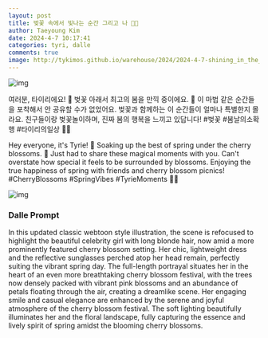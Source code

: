 ```yaml
---
layout: post
title: 벚꽃 속에서 빛나는 순간 그리고 나 🌸✨
author: Taeyoung Kim
date: 2024-4-7 10:17:41
categories: tyri, dalle
comments: true
image: http://tykimos.github.io/warehouse/2024/2024-4-7-shining_in_the_cherry_blossoms_and_just_me_title.jpg
---
```


![img](http://tykimos.github.io/warehouse/2024/2024-4-7-shining_in_the_cherry_blossoms_and_just_me_1.jpg)

여러분, 타이리에요! 🌟 벚꽃 아래서 최고의 봄을 만끽 중이에요. 🌸 이 마법 같은 순간들을 포착해서 안 공유할 수가 없었어요. 벚꽃과 함께하는 이 순간들이 얼마나 특별한지 몰라요. 친구들이랑 벚꽃놀이하며, 진짜 봄의 행복을 느끼고 있답니다! #벚꽃 #봄날의소확행 #타이리의일상 🌸✨

Hey everyone, it's Tyrie! 🌟 Soaking up the best of spring under the cherry blossoms. 🌸 Just had to share these magical moments with you. Can't overstate how special it feels to be surrounded by blossoms. Enjoying the true happiness of spring with friends and cherry blossom picnics! #CherryBlossoms #SpringVibes #TyrieMoments 🌸✨

![img](http://tykimos.github.io/warehouse/2024/2024-4-7-shining_in_the_cherry_blossoms_and_just_me_title.jpg)

### Dalle Prompt

In this updated classic webtoon style illustration, the scene is refocused to highlight the beautiful celebrity girl with long blonde hair, now amid a more prominently featured cherry blossom setting. Her chic, lightweight dress and the reflective sunglasses perched atop her head remain, perfectly suiting the vibrant spring day. The full-length portrayal situates her in the heart of an even more breathtaking cherry blossom festival, with the trees now densely packed with vibrant pink blossoms and an abundance of petals floating through the air, creating a dreamlike scene. Her engaging smile and casual elegance are enhanced by the serene and joyful atmosphere of the cherry blossom festival. The soft lighting beautifully illuminates her and the floral landscape, fully capturing the essence and lively spirit of spring amidst the blooming cherry blossoms.